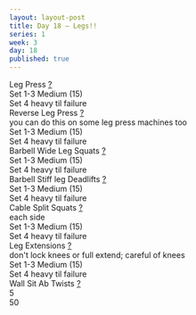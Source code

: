 ```yaml
---
layout: layout-post
title: Day 18 — Legs!!
series: 1
week: 3
day: 18
published: true
---
```


<div class="ex_list">

  <div class="ex">
    <div class="name">
      Leg Press
      <a href="https://www.youtube.com/watch?v=CHPHn-OnTqE" target="_blank">?</a>
    </div>
    <div class="set">Set 1-3 Medium (15)</div>
    <div class="rep">Set 4 heavy til failure</div>
  </div>

  <div class="ex">
    <div class="name">
      Reverse Leg Press
      <a href="https://www.youtube.com/watch?v=_e5H9XXahi0" target="_blank">?</a>
      <div class="note">you can do this on some leg press machines too</div>
    </div>
    <div class="set">Set 1-3 Medium (15)</div>
    <div class="rep">Set 4 heavy til failure</div>
  </div>

  <div class="ex">
    <div class="name">
      Barbell Wide Leg Squats
      <a href="https://www.youtube.com/watch?v=JXdGBp_YYz0" target="_blank">?</a>
    </div>
    <div class="set">Set 1-3 Medium (15)</div>
    <div class="rep">Set 4 heavy til failure</div>
  </div>

  <div class="ex">
    <div class="name">
      Barbell Stiff leg Deadlifts
      <a href="https://www.youtube.com/watch?v=1uDiW5--rAE" target="_blank">?</a>
    </div>
    <div class="set">Set 1-3 Medium (15)</div>
    <div class="rep">Set 4 heavy til failure</div>
  </div>

  <div class="ex">
    <div class="name">
      Cable Split Squats
      <a href="https://www.youtube.com/watch?v=alkroQK8YYY" target="_blank">?</a>
      <div class="note">each side</div>
    </div>
    <div class="set">Set 1-3 Medium (15)</div>
    <div class="rep">Set 4 heavy til failure</div>
  </div>

  <div class="ex">
    <div class="name">
      Leg Extensions
      <a href="https://www.youtube.com/watch?v=iMA5J5oSFcY" target="_blank">?</a>
      <div class="note">don't lock knees or full extend; careful of knees</div>
    </div>
    <div class="set">Set 1-3 Medium (15)</div>
    <div class="rep">Set 4 heavy til failure</div>
  </div>

  <div class="ex">
    <div class="name">
      Wall Sit Ab Twists
      <a href="https://www.youtube.com/watch?v=bCrgGQ4DRLY" target="_blank">?</a>
    </div>
    <div class="set">5</div>
    <div class="rep">50</div>
  </div>


</div>



